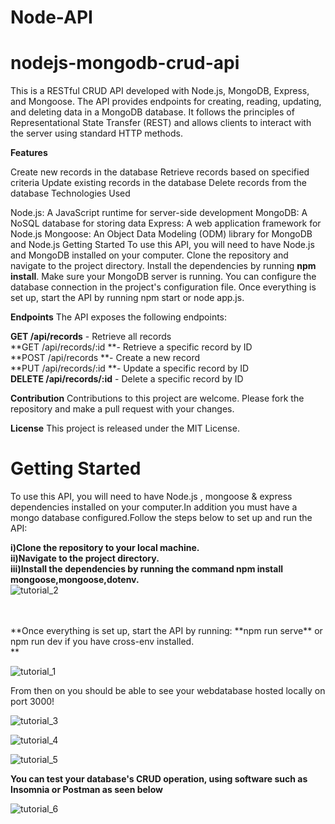 
# Node-API

# nodejs-mongodb-crud-api
This is a RESTful CRUD API developed with Node.js, MongoDB, Express, and Mongoose. The API provides endpoints for creating, reading, updating, and deleting data in a MongoDB database. It follows the principles of Representational State Transfer (REST) and allows clients to interact with the server using standard HTTP methods.

**Features**

Create new records in the database
Retrieve records based on specified criteria
Update existing records in the database
Delete records from the database
Technologies Used

Node.js: A JavaScript runtime for server-side development
MongoDB: A NoSQL database for storing data
Express: A web application framework for Node.js
Mongoose: An Object Data Modeling (ODM) library for MongoDB and Node.js
Getting Started
To use this API, you will need to have Node.js and MongoDB installed on your computer. Clone the repository and navigate to the project directory. Install the dependencies by running **npm install**. Make sure your MongoDB server is running. You can configure the database connection in the project's configuration file. Once everything is set up, start the API by running npm start or node app.js.

**Endpoints**
The API exposes the following endpoints:

**GET /api/records** - Retrieve all records<br>
**GET /api/records/:id **- Retrieve a specific record by ID<br>
**POST /api/records **- Create a new record<br>
**PUT /api/records/:id **- Update a specific record by ID<br>
**DELETE /api/records/:id** - Delete a specific record by ID<br>

**Contribution**
Contributions to this project are welcome. Please fork the repository and make a pull request with your changes.

**License**
This project is released under the MIT License.



# Getting Started
To use this API, you will need to have Node.js , mongoose & express dependencies installed on your computer.In addition you must have a mongo database configured.Follow the steps below to set up and run the API:

**i)Clone the repository to your local machine.<br>**
**ii)Navigate to the project directory.<br>**
**iii)Install the dependencies by running the command **npm install mongoose,mongoose,dotenv**.<br>**
![tutorial_2](https://github.com/rempakos/Node-API/assets/44623491/fe4c8400-b57a-4db2-b02d-b4c40e225ff1)

<br>
<br>
**Once everything is set up, start the API by running: **npm run serve** or npm run dev if you have cross-env installed.<br>**

![tutorial_1](https://github.com/rempakos/Node-API/assets/44623491/89877d0c-1989-440b-a524-81f12bbe42a2)

From then on you should be able to see your webdatabase hosted locally on port 3000!<br>

![tutorial_3](https://github.com/rempakos/Node-API/assets/44623491/a7a7265a-e3ee-4a8d-95df-3f141fc07c13)<br>

![tutorial_4](https://github.com/rempakos/Node-API/assets/44623491/5a50cd68-10bd-4755-ad30-7af33241ad18)<br>

![tutorial_5](https://github.com/rempakos/Node-API/assets/44623491/ace7b1c6-ba59-4e9f-8f29-b0454d917bea)
<br>


**You can test your database's CRUD operation, using software such as Insomnia or Postman as seen below**<br>

![tutorial_6](https://github.com/rempakos/Node-API/assets/44623491/426177de-6685-49ed-b2db-05aec60ab26c)


